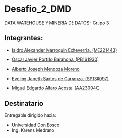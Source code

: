 # Desafio_2_DMD

DATA WAREHOUSE Y MINERIA DE DATOS- Grupo 3

## Integrantes:

- [Isidro Alexander Marroquin Echeverria. (ME221443)](https://github.com/marroquin9953)

- [Oscar Javier Portillo Barahona. (PB161930)](https://github.com/marroquin9953)

- [Alberto Joseph Mendoza Moreno](https://github.com/marroquin9953)

- [Eveling Janeth Santos de Carranza. (SP130097)](https://github.com/marroquin9953)

- [Miguel Edgardo Alfaro Acosta. (AA230040)](https://github.com/marroquin9953)

## Destinatario

Entregable dirigido hacia:

- Universidad Don Bosco
- Ing. Karens Medrano
